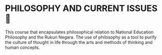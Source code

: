 # PHILOSOPHY AND CURRENT ISSUES 💭

This course that encapsulates philosophical relation to National Education Philosophy and the Rukun Negara. The use of philosophy as a tool to purify the culture of thought in life through the arts and methods of thinking and human concepts.
